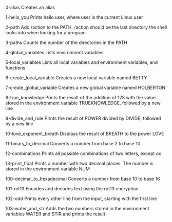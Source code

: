 0-alias Creates an alias

1-hello_you Prints hello user, where user is the current Linux user

2-path Add /action to the PATH. /action should be the last directory the shell looks into when looking for a program

3-paths Counts the number of the directories in the PATH

4-global_variables Lists environment variables

5-local_variables Lists all local variables and environment variables, and functions

6-create_local_variable Creates a new local variable named BETTY

7-create_global_variable Creates a new global variable named HOLBERTON

8-true_knowledge Prints the result of the addition of 128 with the value stored in the environment variable TRUEKNOWLEDGE, followed by a new line

9-divide_and_rule Prints the result of POWER divided by DIVIDE, followed by a new line

10-love_exponent_breath Displays the result of BREATH to the power LOVE

11-binary_to_decimal Converts a number from base 2 to base 10

12-combinations Prints all possible combinations of two letters, except oo

13-print_float Prints a number with two decimal places. The number is stored in the environment variable NUM

100-decimal_to_hexadecimal Converts a number from base 10 to base 16

101-rot13 Encodes and decodes text using the rot13 encryption

102-odd Prints every other line from the input, starting with the first line

103-water_and_str Adds the two numbers stored in the environment variables WATER and STIR and prints the result
